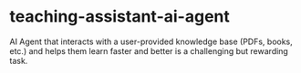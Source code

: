 # teaching-assistant-ai-agent
AI Agent that interacts with a user-provided knowledge base (PDFs, books, etc.) and helps them learn faster and better is a challenging but rewarding task.
